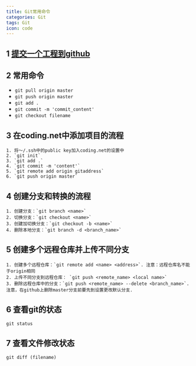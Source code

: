 ```yaml
---
title: Git常用命令
categories: Git
tags: Git
icon: code
---
```


## 1 [提交一个工程到github](https://blog.csdn.net/codingEMIPark/article/details/78016588)
## 2 常用命令
- `git pull origin master`
- `git push origin master`
- `git add .`
- `git commit -m 'commit_content'`
- `git checkout filename`

## 3 在coding.net中添加项目的流程
    1. 将～/.ssh中的public key加入coding.net的设置中
    2. `git init`
    3. `git add .`
    4. `git commit -m 'content'`
    5. `git remote add origin gitaddress`
    6. `git push origin master`

## 4 创建分支和转换的流程
    1. 创建分支：`git branch <name>`
    2. 切换分支：`git checkout <name>`
    3. 创建加切换分支：`git checkout -b <name>`
    4. 删除本地分支：`git branch -d <branch_name>`

## 5 创建多个远程仓库并上传不同分支
    1. 创建多个远程仓库：`git remote add <name> <address>`. 注意：远程仓库名不能于origin相同
    2. 上传不同分支到远程仓库： `git push <remote_name> <local name>`
    3. 删除远程仓库中的分支：`git push <remote_name> --delete <branch_name>`.注意，在github上删除master分支前要先到设置更改默认分支.

## 6 查看git的状态
`git status`

## 7 查看文件修改状态
`git diff (filename)`
